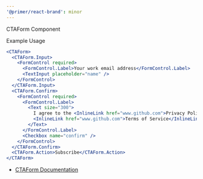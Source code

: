 ```yaml
---
'@primer/react-brand': minor
---
```


CTAForm Component

Example Usage

```jsx live
<CTAForm>
  <CTAForm.Input>
    <FormControl required>
      <FormControl.Label>Your work email address</FormControl.Label>
      <TextInput placeholder="name" />
    </FormControl>
  </CTAForm.Input>
  <CTAForm.Confirm>
    <FormControl required>
      <FormControl.Label>
        <Text size="300">
          I agree to the <InlineLink href="www.github.com">Privacy Policy</InlineLink> and{' '}
          <InlineLink href="www.github.com">Terms of Service</InlineLink>
        </Text>
      </FormControl.Label>
      <Checkbox name="confirm" />
    </FormControl>
  </CTAForm.Confirm>
  <CTAForm.Action>Subscribe</CTAForm.Action>
</CTAForm>
```

- [CTAForm Documentation](https://primer.style/brand/components/CTAForm)
